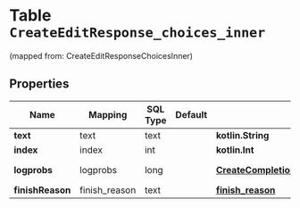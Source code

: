 
# Table `CreateEditResponse_choices_inner`
(mapped from: CreateEditResponseChoicesInner)

## Properties
Name | Mapping | SQL Type | Default | Type | Description | Notes
---- | ------- | -------- | ------- | ---- | ----------- | -----
**text** | text | text |  | **kotlin.String** |  |  [optional]
**index** | index | int |  | **kotlin.Int** |  |  [optional]
**logprobs** | logprobs | long |  | [**CreateCompletionResponseChoicesInnerLogprobs**](CreateCompletionResponseChoicesInnerLogprobs.md) |  |  [optional] [foreignkey]
**finishReason** | finish_reason | text |  | [**finish_reason**](#FinishReason) |  |  [optional]






